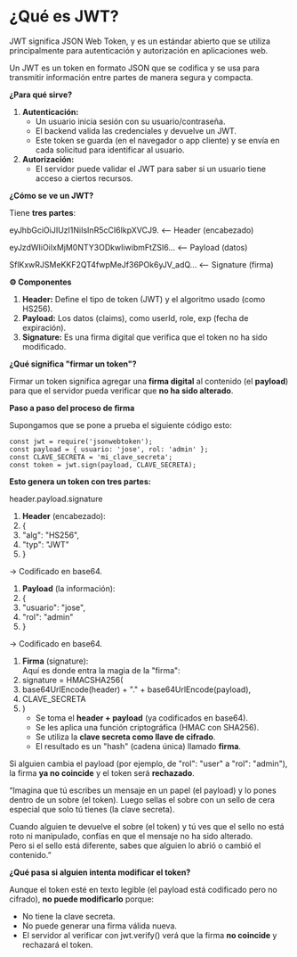 # ¿Qué es JWT?

JWT significa JSON Web Token, y es un estándar abierto que se utiliza principalmente para autenticación y autorización en aplicaciones web.

Un JWT es un token en formato JSON que se codifica y se usa para transmitir información entre partes de manera segura y compacta.

**¿Para qué sirve?**

1. **Autenticación:**
    - Un usuario inicia sesión con su usuario/contraseña.
    - El backend valida las credenciales y devuelve un JWT.
    - Este token se guarda (en el navegador o app cliente) y se envía en cada solicitud para identificar al usuario.
2. **Autorización:**
    - El servidor puede validar el JWT para saber si un usuario tiene acceso a ciertos recursos.

**¿Cómo se ve un JWT?**

Tiene **tres partes**:

eyJhbGciOiJIUzI1NiIsInR5cCI6IkpXVCJ9. <-- Header (encabezado)

eyJzdWIiOiIxMjM0NTY3ODkwIiwibmFtZSI6... <-- Payload (datos)

SflKxwRJSMeKKF2QT4fwpMeJf36POk6yJV_adQ... <-- Signature (firma)

**⚙️ Componentes**

1. **Header:** Define el tipo de token (JWT) y el algoritmo usado (como HS256).
2. **Payload:** Los datos (claims), como userId, role, exp (fecha de expiración).
3. **Signature:** Es una firma digital que verifica que el token no ha sido modificado.

**¿Qué significa "firmar un token"?**

Firmar un token significa agregar una **firma digital** al contenido (el **payload**) para que el servidor pueda verificar que **no ha sido alterado**.

**Paso a paso del proceso de firma**

Supongamos que se pone a prueba el siguiente código esto:
```
const jwt = require('jsonwebtoken');
const payload = { usuario: 'jose', rol: 'admin' };
const CLAVE_SECRETA = 'mi_clave_secreta';
const token = jwt.sign(payload, CLAVE_SECRETA);
```
**Esto genera un token con tres partes:**

header.payload.signature

1. **Header** (encabezado):
2. {
3. "alg": "HS256",
4. "typ": "JWT"
5. }

→ Codificado en base64.

1. **Payload** (la información):
2. {
3. "usuario": "jose",
4. "rol": "admin"
5. }

→ Codificado en base64.

1. **Firma** (signature):  
    Aquí es donde entra la magia de la "firma":
2. signature = HMACSHA256(
3. base64UrlEncode(header) + "." + base64UrlEncode(payload),
4. CLAVE_SECRETA
5. )
    - Se toma el **header + payload** (ya codificados en base64).
    - Se les aplica una función criptográfica (HMAC con SHA256).
    - Se utiliza la **clave secreta como llave de cifrado**.
    - El resultado es un "hash" (cadena única) llamado **firma**.

Si alguien cambia el payload (por ejemplo, de "rol": "user" a "rol": "admin"), la firma **ya no coincide** y el token será **rechazado**.

“Imagina que tú escribes un mensaje en un papel (el payload) y lo pones dentro de un sobre (el token). Luego sellas el sobre con un sello de cera especial que solo tú tienes (la clave secreta).

Cuando alguien te devuelve el sobre (el token) y tú ves que el sello no está roto ni manipulado, confías en que el mensaje no ha sido alterado.  
Pero si el sello está diferente, sabes que alguien lo abrió o cambió el contenido.”

**¿Qué pasa si alguien intenta modificar el token?**

Aunque el token esté en texto legible (el payload está codificado pero no cifrado), **no puede modificarlo** porque:

- No tiene la clave secreta.
- No puede generar una firma válida nueva.
- El servidor al verificar con jwt.verify() verá que la firma **no coincide** y rechazará el token.

